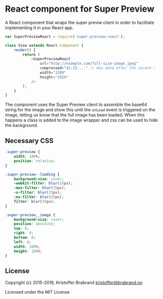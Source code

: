 React component for Super Preview
===

A React component that wraps the super previw client in order to facilitate implementing it in your React app.

```js
var SuperPreviewReact = require('super-preview-react');

class View extends React.Component {
    render() {
        return (
            <SuperPreviewReact
                url="http://example.com/full-size-image.jpeg"
                compressed="42:33:..." // Hex data after the second :
                width="1280"
                height="1024"
            />
        );
    }
}
```

The component uses the Super Preview client to assemble the base64 string for the image and show this until the `onLoad` event is triggered on the image, letting us know that the full image has been loaded. When this happens a class is added to the image wrapper and css can be used to hide the background.

## Necessary CSS
```css
.super-preview {
    width: 100%;
    position: relative;
}

.super-preview--loading {
    background-size: cover;
    -webkit-filter: blur(35px);
    -moz-filter: blur(35px);
    -o-filter: blur(35px);
    -ms-filter: blur(35px);
    filter: blur(35px);
}

.super-preview__image {
    background-size: cover;
    position: absolute;
    top: 0;
    right: 0;
    bottom: 0;
    left: 0;
    width: 100%;
    height: 100%;
}
```

##  License

Copyright (c) 2015-2016,
Kristoffer Brabrand kristoffer@brabrand.no

Licensed under the MIT License

